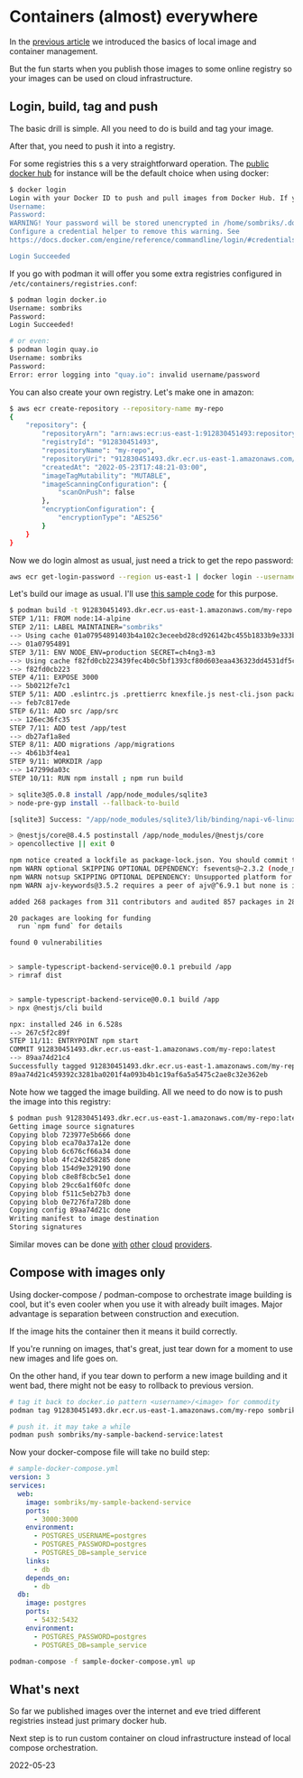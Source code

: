 # Containers (almost) everywhere

In the [previous article](#/blog/0030-containers-part-1.md) we introduced the
basics of local image and container management.

But the fun starts when you publish those images to some online registry so your
images can be used on cloud infrastructure.

## Login, build, tag and push

The basic drill is simple. All you need to do is build and tag your image.

After that, you need to push it into a registry.

For some registries this s a very straightforward operation. The
[public docker hub](https://hub.docker.com/) for instance will be the default
choice when using docker:

```bash
$ docker login 
Login with your Docker ID to push and pull images from Docker Hub. If you don't have a Docker ID, head over to https://hub.docker.com to create one.
Username: 
Password: 
WARNING! Your password will be stored unencrypted in /home/sombriks/.docker/config.json.
Configure a credential helper to remove this warning. See
https://docs.docker.com/engine/reference/commandline/login/#credentials-store

Login Succeeded
```

If you go with podman it will offer you some extra registries configured in
`/etc/containers/registries.conf`:

```bash
$ podman login docker.io
Username: sombriks
Password: 
Login Succeeded!

# or even:
$ podman login quay.io
Username: sombriks
Password: 
Error: error logging into "quay.io": invalid username/password
```

You can also create your own registry. Let's make one in amazon:

```bash
$ aws ecr create-repository --repository-name my-repo
{
    "repository": {
        "repositoryArn": "arn:aws:ecr:us-east-1:912830451493:repository/my-repo",
        "registryId": "912830451493",
        "repositoryName": "my-repo",
        "repositoryUri": "912830451493.dkr.ecr.us-east-1.amazonaws.com/my-repo",
        "createdAt": "2022-05-23T17:48:21-03:00",
        "imageTagMutability": "MUTABLE",
        "imageScanningConfiguration": {
            "scanOnPush": false
        },
        "encryptionConfiguration": {
            "encryptionType": "AES256"
        }
    }
}
```

Now we do login almost as usual, just need a trick to get the repo password:

```bash
aws ecr get-login-password --region us-east-1 | docker login --username AWS --password-stdin 912830451493.dkr.ecr.us-east-1.amazonaws.com 
```

Let's build our image as usual. I'll use
[this sample code](https://github.com/sombriks/sample-typescript-backend-service)
for this purpose.

```bash
$ podman build -t 912830451493.dkr.ecr.us-east-1.amazonaws.com/my-repo:latest .
STEP 1/11: FROM node:14-alpine
STEP 2/11: LABEL MAINTAINER="sombriks"
--> Using cache 01a07954891403b4a102c3eceebd28cd926142bc455b1833b9e333b37ffea5d8
--> 01a07954891
STEP 3/11: ENV NODE_ENV=production SECRET=ch4ng3-m3
--> Using cache f82fd0cb223439fec4b0c5bf1393cf80d603eaa436323dd4531df5c1f1f372b9
--> f82fd0cb223
STEP 4/11: EXPOSE 3000
--> 5b0212fe7c1
STEP 5/11: ADD .eslintrc.js .prettierrc knexfile.js nest-cli.json package.json tsconfig.build.json tsconfig.json /app/ 
--> feb7c817ede
STEP 6/11: ADD src /app/src
--> 126ec36fc35
STEP 7/11: ADD test /app/test
--> db27af1a8ed
STEP 8/11: ADD migrations /app/migrations
--> 4b61b3f4ea1
STEP 9/11: WORKDIR /app
--> 147299da03c
STEP 10/11: RUN npm install ; npm run build

> sqlite3@5.0.8 install /app/node_modules/sqlite3
> node-pre-gyp install --fallback-to-build

[sqlite3] Success: "/app/node_modules/sqlite3/lib/binding/napi-v6-linux-musl-x64/node_sqlite3.node" is installed via remote

> @nestjs/core@8.4.5 postinstall /app/node_modules/@nestjs/core
> opencollective || exit 0

npm notice created a lockfile as package-lock.json. You should commit this file.
npm WARN optional SKIPPING OPTIONAL DEPENDENCY: fsevents@~2.3.2 (node_modules/chokidar/node_modules/fsevents):
npm WARN notsup SKIPPING OPTIONAL DEPENDENCY: Unsupported platform for fsevents@2.3.2: wanted {"os":"darwin","arch":"any"} (current: {"os":"linux","arch":"x64"})
npm WARN ajv-keywords@3.5.2 requires a peer of ajv@^6.9.1 but none is installed. You must install peer dependencies yourself.

added 268 packages from 311 contributors and audited 857 packages in 28.242s

20 packages are looking for funding
  run `npm fund` for details

found 0 vulnerabilities


> sample-typescript-backend-service@0.0.1 prebuild /app
> rimraf dist


> sample-typescript-backend-service@0.0.1 build /app
> npx @nestjs/cli build

npx: installed 246 in 6.528s
--> 267c5f2c89f
STEP 11/11: ENTRYPOINT npm start
COMMIT 912830451493.dkr.ecr.us-east-1.amazonaws.com/my-repo:latest
--> 89aa74d21c4
Successfully tagged 912830451493.dkr.ecr.us-east-1.amazonaws.com/my-repo:latest
89aa74d21c459392c3281ba0201f4a093b4b1c19af6a5a5475c2ae8c32e362eb

```

Note how we tagged the image building. All we need to do now is to push the
image into this registry:

```bash
$ podman push 912830451493.dkr.ecr.us-east-1.amazonaws.com/my-repo:latest
Getting image source signatures
Copying blob 723977e5b666 done  
Copying blob eca70a37a12e done  
Copying blob 6c676cf66a34 done  
Copying blob 4fc242d58285 done  
Copying blob 154d9e329190 done  
Copying blob c8e8f8cbc5e1 done  
Copying blob 29cc6a1f60fc done  
Copying blob f511c5eb27b3 done  
Copying blob 0e7276fa728b done  
Copying config 89aa74d21c done  
Writing manifest to image destination
Storing signatures
```

Similar moves can be done
[with](https://devcenter.heroku.com/articles/container-registry-and-runtime)
[other](https://cloud.google.com/container-registry/docs/pushing-and-pulling)
[cloud](https://docs.microsoft.com/en-us/azure/container-registry/container-registry-get-started-docker-cli?tabs=azure-cli)
[providers](https://docs.digitalocean.com/products/container-registry/quickstart/).

## Compose with images only

Using docker-compose / podman-compose to orchestrate image building is cool, but
it's even cooler when you use it with already built images. Major advantage is
separation between construction and execution.

If the image hits the container then it means it build correctly.

If you're running on images, that's great, just tear down for a moment to use
new images and life goes on.

On the other hand, if you tear down to perform a new image building and it went
bad, there might not be easy to rollback to previous version.

```bash
# tag it back to docker.io pattern <username>/<image> for commodity
podman tag 912830451493.dkr.ecr.us-east-1.amazonaws.com/my-repo sombriks/my-sample-backend-service

# push it. it may take a while
podman push sombriks/my-sample-backend-service:latest 
```

Now your docker-compose file will take no build step:

```yml
# sample-docker-compose.yml
version: 3
services:
  web:
    image: sombriks/my-sample-backend-service
    ports:
      - 3000:3000
    environment:
      - POSTGRES_USERNAME=postgres
      - POSTGRES_PASSWORD=postgres
      - POSTGRES_DB=sample_service
    links:
      - db
    depends_on:
      - db
  db:
    image: postgres
    ports:
      - 5432:5432
    environment:
      - POSTGRES_PASSWORD=postgres
      - POSTGRES_DB=sample_service
```

```bash
podman-compose -f sample-docker-compose.yml up
```

## What's next

So far we published images over the internet and eve tried different registries
instead just primary docker hub.

Next step is to run custom container on cloud infrastructure instead of local
compose orchestration.

2022-05-23
